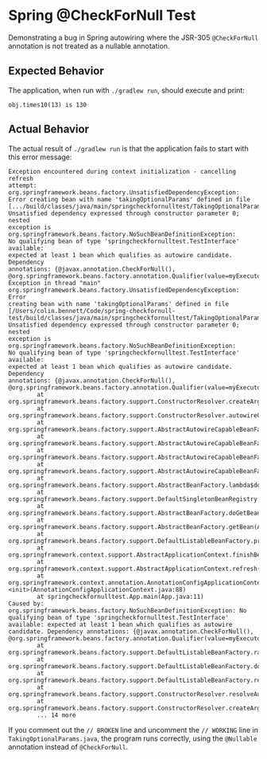 # Spring @CheckForNull Test

Demonstrating a bug in Spring autowiring where the JSR-305 `@CheckForNull`
annotation is not treated as a nullable annotation.

## Expected Behavior

The application, when run with `./gradlew run`, should execute and print:

    obj.times10(13) is 130

## Actual Behavior

The actual result of `./gradlew run` is that the application fails to start
with this error message:

    Exception encountered during context initialization - cancelling refresh
    attempt: org.springframework.beans.factory.UnsatisfiedDependencyException:
    Error creating bean with name 'takingOptionalParams' defined in file
    [.../build/classes/java/main/springcheckfornulltest/TakingOptionalParams.class]:
    Unsatisfied dependency expressed through constructor parameter 0; nested
    exception is org.springframework.beans.factory.NoSuchBeanDefinitionException:
    No qualifying bean of type 'springcheckfornulltest.TestInterface' available:
    expected at least 1 bean which qualifies as autowire candidate. Dependency
    annotations: {@javax.annotation.CheckForNull(),
    @org.springframework.beans.factory.annotation.Qualifier(value=myExecutor)}
    Exception in thread "main"
    org.springframework.beans.factory.UnsatisfiedDependencyException: Error
    creating bean with name 'takingOptionalParams' defined in file
    [/Users/colin.bennett/Code/spring-checkfornull-test/build/classes/java/main/springcheckfornulltest/TakingOptionalParams.class]:
    Unsatisfied dependency expressed through constructor parameter 0; nested
    exception is org.springframework.beans.factory.NoSuchBeanDefinitionException:
    No qualifying bean of type 'springcheckfornulltest.TestInterface' available:
    expected at least 1 bean which qualifies as autowire candidate. Dependency
    annotations: {@javax.annotation.CheckForNull(),
    @org.springframework.beans.factory.annotation.Qualifier(value=myExecutor)}
            at org.springframework.beans.factory.support.ConstructorResolver.createArgumentArray(ConstructorResolver.java:769)
            at org.springframework.beans.factory.support.ConstructorResolver.autowireConstructor(ConstructorResolver.java:218)
            at org.springframework.beans.factory.support.AbstractAutowireCapableBeanFactory.autowireConstructor(AbstractAutowireCapableBeanFactory.java:1341)
            at org.springframework.beans.factory.support.AbstractAutowireCapableBeanFactory.createBeanInstance(AbstractAutowireCapableBeanFactory.java:1187)
            at org.springframework.beans.factory.support.AbstractAutowireCapableBeanFactory.doCreateBean(AbstractAutowireCapableBeanFactory.java:555)
            at org.springframework.beans.factory.support.AbstractAutowireCapableBeanFactory.createBean(AbstractAutowireCapableBeanFactory.java:515)
            at org.springframework.beans.factory.support.AbstractBeanFactory.lambda$doGetBean$0(AbstractBeanFactory.java:320)
            at org.springframework.beans.factory.support.DefaultSingletonBeanRegistry.getSingleton(DefaultSingletonBeanRegistry.java:222)
            at org.springframework.beans.factory.support.AbstractBeanFactory.doGetBean(AbstractBeanFactory.java:318)
            at org.springframework.beans.factory.support.AbstractBeanFactory.getBean(AbstractBeanFactory.java:199)
            at org.springframework.beans.factory.support.DefaultListableBeanFactory.preInstantiateSingletons(DefaultListableBeanFactory.java:849)
            at org.springframework.context.support.AbstractApplicationContext.finishBeanFactoryInitialization(AbstractApplicationContext.java:877)
            at org.springframework.context.support.AbstractApplicationContext.refresh(AbstractApplicationContext.java:549)
            at org.springframework.context.annotation.AnnotationConfigApplicationContext.<init>(AnnotationConfigApplicationContext.java:88)
            at springcheckfornulltest.App.main(App.java:11)
    Caused by: org.springframework.beans.factory.NoSuchBeanDefinitionException: No qualifying bean of type 'springcheckfornulltest.TestInterface' available: expected at least 1 bean which qualifies as autowire candidate. Dependency annotations: {@javax.annotation.CheckForNull(), @org.springframework.beans.factory.annotation.Qualifier(value=myExecutor)}
            at org.springframework.beans.factory.support.DefaultListableBeanFactory.raiseNoMatchingBeanFound(DefaultListableBeanFactory.java:1654)
            at org.springframework.beans.factory.support.DefaultListableBeanFactory.doResolveDependency(DefaultListableBeanFactory.java:1213)
            at org.springframework.beans.factory.support.DefaultListableBeanFactory.resolveDependency(DefaultListableBeanFactory.java:1167)
            at org.springframework.beans.factory.support.ConstructorResolver.resolveAutowiredArgument(ConstructorResolver.java:857)
            at org.springframework.beans.factory.support.ConstructorResolver.createArgumentArray(ConstructorResolver.java:760)
            ... 14 more

If you comment out the `// BROKEN` line and uncomment the `// WORKING` line in
`TakingOptionalParams.java`, the program runs correctly, using the `@Nullable`
annotation instead of `@CheckForNull`.
